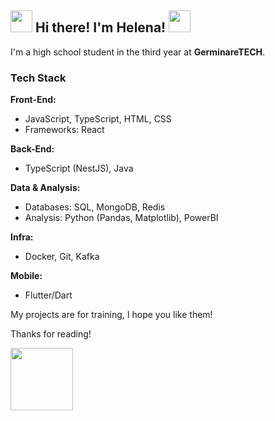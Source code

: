 ## <img src="https://www.icegif.com/wp-content/uploads/icegif-4144.gif" width="35" /> **Hi there! I'm Helena!** <img src="https://www.icegif.com/wp-content/uploads/icegif-4144.gif" width="35" />

I'm a high school student in the third year at **GerminareTECH**.

### **Tech Stack**  

**Front-End:**  
- JavaScript, TypeScript, HTML, CSS  
- Frameworks: React

**Back-End:**  
- TypeScript (NestJS), Java  

**Data & Analysis:**  
- Databases: SQL, MongoDB, Redis  
- Analysis: Python (Pandas, Matplotlib), PowerBI

**Infra:**
- Docker, Git, Kafka
  
**Mobile:**
- Flutter/Dart

My projects are for training, I hope you like them!
<p> Thanks for reading!</p>
<img src="https://s2.glbimg.com/MU_HOBQHWW68xx07g9NWMS4QQwg=/e.glbimg.com/og/ed/f/original/2021/11/30/giphy_1.gif" width='100' />
